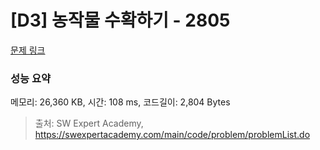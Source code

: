 # [D3] 농작물 수확하기 - 2805 

[문제 링크](https://swexpertacademy.com/main/code/problem/problemDetail.do?contestProbId=AV7GLXqKAWYDFAXB) 

### 성능 요약

메모리: 26,360 KB, 시간: 108 ms, 코드길이: 2,804 Bytes



> 출처: SW Expert Academy, https://swexpertacademy.com/main/code/problem/problemList.do